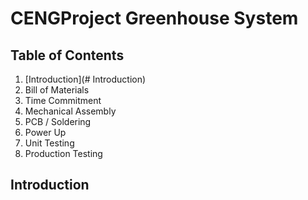 # CENGProject Greenhouse System

## Table of Contents
1. [Introduction](# Introduction)
2. Bill of Materials
3. Time Commitment
4. Mechanical Assembly
5. PCB / Soldering
6. Power Up
7. Unit Testing
8. Production Testing

## Introduction
